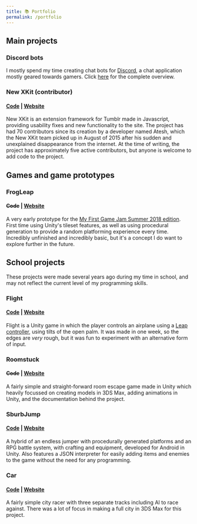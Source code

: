 ```yaml
---
title: 📚 Portfolio
permalink: /portfolio
---
```


## Main projects
### Discord bots
I mostly spend my time creating chat bots for [Discord](https://discordapp.com), a chat application mostly geared towards gamers. Click [here](/bots) for the complete overview.

### New XKit (contributor) 
#### [Code](https://github.com/new-xkit/XKit) | [Website](https://new-xkit-extension.tumblr.com)
New XKit is an extension framework for Tumblr made in Javascript, providing usability fixes and new functionality to the site. The project has had 70 contributors since its creation by a developer named Atesh, which the New XKit team picked up in August of 2015 after his sudden and unexplained disappearance from the internet. At the time of writing, the project has approximately five active contributors, but anyone is welcome to add code to the project.

## Games and game prototypes
### FrogLeap 
#### ~~Code~~ | [Website](https://invalidcards.itch.io/frogleap)
A very early prototype for the [My First Game Jam Summer 2018 edition](https://itch.io/jam/my-first-game-jam-summer-2018). First time using Unity's tileset features, as well as using procedural generation to provide a random platforming experience every time. Incredibly unfinished and incredibly basic, but it's a concept I do want to explore further in the future.

## School projects
These projects were made several years ago during my time in school, and may not reflect the current level of my programming skills.

### Flight 
#### [Code](https://notabug.org/psi/Flight) | [Website](https://notabug.org/psi/Flight/releases)
Flight is a Unity game in which the player controls an airplane using a [Leap controller](https://www.leapmotion.com/), using tilts of the open palm. It was made in one week, so the edges are *very* rough, but it was fun to experiment with an alternative form of input.

### Roomstuck 
#### ~~Code~~ | [Website](https://github.com/invalidCards/RoomStuck/releases/tag/roomstuck)
A fairly simple and straight-forward room escape game made in Unity which heavily focussed on creating models in 3DS Max, adding animations in Unity, and the documentation behind the project.

### SburbJump 
#### [Code](https://notabug.org/psi/SburbJump) | [Website](https://github.com/ThePsionic/thepsionic.github.io/releases/tag/sburbjump)
A hybrid of an endless jumper with procedurally generated platforms and an RPG battle system, with crafting and equipment, developed for Android in Unity. Also features a JSON interpreter for easily adding items and enemies to the game without the need for any programming.

### Car 
#### [Code](https://github.com/invalidCards/Car) | [Website](https://github.com/invalidCards/Car/releases/tag/car)
A fairly simple city racer with three separate tracks including AI to race against. There was a lot of focus in making a full city in 3DS Max for this project.
